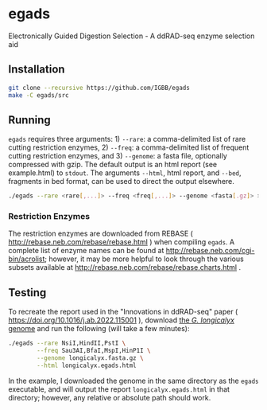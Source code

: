 # egads 
Electronically Guided Digestion Selection - A ddRAD-seq enzyme selection aid


## Installation

``` sh
git clone --recursive https://github.com/IGBB/egads
make -C egads/src
```

## Running

`egads` requires three arguments: 1) `--rare`: a comma-delimited list of rare
cutting restriction enzymes, 2) `--freq`: a comma-delimited list of frequent
cutting restriction enzymes, and 3) `--genome`: a fasta file, optionally
compressed with gzip. The default output is an html report (see example.html) to
`stdout`. The arguments `--html`, html report, and `--bed`, fragments in bed
format, can be used to direct the output elsewhere.

``` sh
./egads --rare <rare[,...]> --freq <freq[,...]> --genome <fasta[.gz]> > <output>
```

### Restriction Enzymes
The restriction enzymes are downloaded from REBASE (
http://rebase.neb.com/rebase/rebase.html ) when compiling `egads`. A complete
list of enzyme names can be found at http://rebase.neb.com/cgi-bin/acrolist;
however, it may be more helpful to look through the various subsets available at
http://rebase.neb.com/rebase/rebase.charts.html .

## Testing

To recreate the report used in the "Innovations in ddRAD-seq" paper (
https://doi.org/10.1016/j.ab.2022.115001 ), download [the *G. longicalyx*
genome](https://www.cottongen.org/cottongen_downloads/Gossypium_longicalyx/F1_NSF/assembly/longicalyx.fasta.gz)
and run the following (will take a few minutes):

``` sh
./egads --rare NsiI,HindII,PstI \
        --freq Sau3AI,BfaI,MspI,HinP1I \
        --genome longicalyx.fasta.gz \
        --html longicalyx.egads.html
```

In the example, I downloaded the genome in the same directory as the `egads`
executable, and will output the report `longicalyx.egads.html` in that
directory; however, any relative or absolute path should work.
